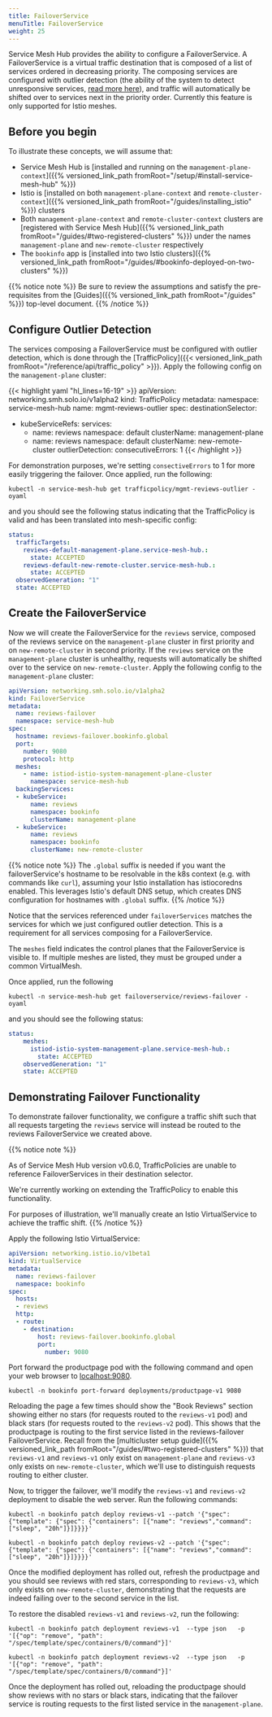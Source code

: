 ```yaml
---
title: FailoverService
menuTitle: FailoverService
weight: 25
---
```


Service Mesh Hub provides the ability to configure a FailoverService. A FailoverService is
 a virtual traffic destination that is composed of a list of services ordered in decreasing
priority. The composing services are configured with outlier detection (the ability of the system 
to detect unresponsive services, [read more here](https://www.envoyproxy.io/docs/envoy/latest/intro/arch_overview/upstream/outlier)), and traffic will automatically be shifted over to 
services next in the priority order. Currently this feature is only supported for Istio meshes.

## Before you begin
To illustrate these concepts, we will assume that:

* Service Mesh Hub is [installed and running on the `management-plane-context`]({{% versioned_link_path fromRoot="/setup/#install-service-mesh-hub" %}})
* Istio is [installed on both `management-plane-context` and `remote-cluster-context`]({{% versioned_link_path fromRoot="/guides/installing_istio" %}}) clusters
* Both `management-plane-context` and `remote-cluster-context` clusters are [registered with Service Mesh Hub]({{% versioned_link_path fromRoot="/guides/#two-registered-clusters" %}})
under the names `management-plane` and `new-remote-cluster` respectively
* The `bookinfo` app is [installed into two Istio clusters]({{% versioned_link_path fromRoot="/guides/#bookinfo-deployed-on-two-clusters" %}})


{{% notice note %}}
Be sure to review the assumptions and satisfy the pre-requisites from the [Guides]({{% versioned_link_path fromRoot="/guides" %}}) top-level document.
{{% /notice %}}

## Configure Outlier Detection

The services composing a FailoverService must be configured with outlier detection, 
which is done through the [TrafficPolicy]({{< versioned_link_path fromRoot="/reference/api/traffic_policy" >}}).
Apply the following config on the `management-plane` cluster:

{{< highlight yaml "hl_lines=16-19" >}}
apiVersion: networking.smh.solo.io/v1alpha2
kind: TrafficPolicy
metadata:
  namespace: service-mesh-hub
  name: mgmt-reviews-outlier
spec:
  destinationSelector:
  - kubeServiceRefs:
      services:
      - name: reviews
        namespace: default
        clusterName: management-plane
      - name: reviews
        namespace: default
        clusterName: new-remote-cluster
  outlierDetection:
    consecutiveErrors: 1
{{< /highlight >}}

For demonstration purposes, we're setting `consectiveErrors` to 1 for more easily
triggering the failover. Once applied, run the following:

```shell
kubectl -n service-mesh-hub get trafficpolicy/mgmt-reviews-outlier -oyaml
```

and you should see the following status indicating that the TrafficPolicy is valid and has been translated
into mesh-specific config:

```yaml
status:
  trafficTargets:
    reviews-default-management-plane.service-mesh-hub.:
      state: ACCEPTED
    reviews-default-new-remote-cluster.service-mesh-hub.:
      state: ACCEPTED
  observedGeneration: "1"
  state: ACCEPTED
```

## Create the FailoverService

Now we will create the FailoverService for the `reviews` service, composed of the 
reviews service on the `management-plane` cluster in first priority and on `new-remote-cluster`
in second priority. If the `reviews` service on the `management-plane` cluster is unhealthy,
 requests will automatically be shifted over to the service on `new-remote-cluster`.
 Apply the following config to the `management-plane` cluster:
 
```yaml
apiVersion: networking.smh.solo.io/v1alpha2
kind: FailoverService
metadata:
  name: reviews-failover
  namespace: service-mesh-hub
spec:
  hostname: reviews-failover.bookinfo.global
  port:
    number: 9080
    protocol: http
  meshes:
    - name: istiod-istio-system-management-plane-cluster
      namespace: service-mesh-hub
  backingServices:
  - kubeService:
      name: reviews
      namespace: bookinfo
      clusterName: management-plane
  - kubeService:
      name: reviews
      namespace: bookinfo
      clusterName: new-remote-cluster
```

{{% notice note %}}
The `.global` suffix is needed if you want the failoverService's hostname to be resolvable in the k8s context (e.g. with commands like `curl`), assuming
your Istio installation has istiocoredns enabled. This leverages Istio's default DNS setup, which creates DNS configuration for hostnames with `.global` suffix.
{{% /notice %}}

Notice that the services referenced under `failoverServices` matches the services
for which we just configured outlier detection. This is a requirement for all services composing
for a FailoverService.

The `meshes` field indicates the control planes that the FailoverService is visible to.
If multiple meshes are listed, they must be grouped under a common VirtualMesh.

Once applied, run the following

```shell
kubectl -n service-mesh-hub get failoverservice/reviews-failover -oyaml
```

and you should see the following status:

```yaml
status:
    meshes:
      istiod-istio-system-management-plane.service-mesh-hub.:
        state: ACCEPTED
    observedGeneration: "1"
    state: ACCEPTED
```

## Demonstrating Failover Functionality

To demonstrate failover functionality, we configure a traffic shift such that all requests
targeting the `reviews` service will instead be routed to the reviews FailoverService
we created above.

{{% notice note %}}

As of Service Mesh Hub version v0.6.0, TrafficPolicies are unable to reference FailoverServices in their destination selector. 

We're currently working on extending the TrafficPolicy to enable this functionality.
 
For purposes of illustration, we'll manually create an Istio VirtualService to achieve the traffic shift.
{{% /notice %}}

Apply the following Istio VirtualService:

```yaml
apiVersion: networking.istio.io/v1beta1
kind: VirtualService
metadata:
  name: reviews-failover
  namespace: bookinfo
spec:
  hosts:
  - reviews
  http:
  - route:
    - destination:
        host: reviews-failover.bookinfo.global
        port:
          number: 9080
```

Port forward the productpage pod with the following command and open your web browser to
[localhost:9080](http://localhost:9080/productpage?u=normal).

```shell
kubectl -n bookinfo port-forward deployments/productpage-v1 9080
```

Reloading the page a few times should show the "Book Reviews" section showing either
no stars (for requests routed to the `reviews-v1` pod) and black stars 
(for requests routed to the `reviews-v2` pod). This shows that the productpage is routing
to the first service listed in the reviews-failover FailoverService. Recall from the
[multicluster setup guide]({{% versioned_link_path fromRoot="/guides/#two-registered-clusters" %}})
that `reviews-v1` and `reviews-v1` only exist on `management-plane` and `reviews-v3` only
exists on `new-remote-cluster`, which we'll use to distinguish requests routing to either cluster.

Now, to trigger the failover, we'll modify the `reviews-v1` and `reviews-v2` deployment
to disable the web server. Run the following commands:

```shell
kubectl -n bookinfo patch deploy reviews-v1 --patch '{"spec": {"template": {"spec": {"containers": [{"name": "reviews","command": ["sleep", "20h"]}]}}}}'
```

```shell
kubectl -n bookinfo patch deploy reviews-v2 --patch '{"spec": {"template": {"spec": {"containers": [{"name": "reviews","command": ["sleep", "20h"]}]}}}}'
```

Once the modified deployment has rolled out, refresh the productpage and you should see
reviews with red stars, corresponding to `reviews-v3`, which only exists on `new-remote-cluster`,
demonstrating that the requests are indeed failing over to the second service in the list.

To restore the disabled `reviews-v1` and `reviews-v2`, run the following:

```shell
kubectl -n bookinfo patch deployment reviews-v1  --type json   -p '[{"op": "remove", "path": "/spec/template/spec/containers/0/command"}]'
```

```shell
kubectl -n bookinfo patch deployment reviews-v2  --type json   -p '[{"op": "remove", "path": "/spec/template/spec/containers/0/command"}]'
```

Once the deployment has rolled out, reloading the productpage should show reviews with no stars or black stars, indicating that
the failover service is routing requests to the first listed service in the `management-plane`.
